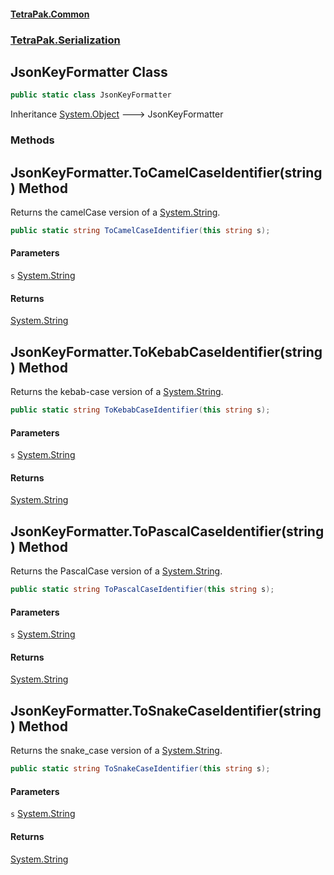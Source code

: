 #### [TetraPak.Common](index.md 'index')
### [TetraPak.Serialization](TetraPak_Serialization.md 'TetraPak.Serialization')
## JsonKeyFormatter Class
```csharp
public static class JsonKeyFormatter
```

Inheritance [System.Object](https://docs.microsoft.com/en-us/dotnet/api/System.Object 'System.Object') &#129106; JsonKeyFormatter  
### Methods
<a name='TetraPak_Serialization_JsonKeyFormatter_ToCamelCaseIdentifier(string)'></a>
## JsonKeyFormatter.ToCamelCaseIdentifier(string) Method
Returns the camelCase version of a [System.String](https://docs.microsoft.com/en-us/dotnet/api/System.String 'System.String').   
```csharp
public static string ToCamelCaseIdentifier(this string s);
```
#### Parameters
<a name='TetraPak_Serialization_JsonKeyFormatter_ToCamelCaseIdentifier(string)_s'></a>
`s` [System.String](https://docs.microsoft.com/en-us/dotnet/api/System.String 'System.String')  
  
#### Returns
[System.String](https://docs.microsoft.com/en-us/dotnet/api/System.String 'System.String')  
  
<a name='TetraPak_Serialization_JsonKeyFormatter_ToKebabCaseIdentifier(string)'></a>
## JsonKeyFormatter.ToKebabCaseIdentifier(string) Method
Returns the kebab-case version of a [System.String](https://docs.microsoft.com/en-us/dotnet/api/System.String 'System.String').   
```csharp
public static string ToKebabCaseIdentifier(this string s);
```
#### Parameters
<a name='TetraPak_Serialization_JsonKeyFormatter_ToKebabCaseIdentifier(string)_s'></a>
`s` [System.String](https://docs.microsoft.com/en-us/dotnet/api/System.String 'System.String')  
  
#### Returns
[System.String](https://docs.microsoft.com/en-us/dotnet/api/System.String 'System.String')  
  
<a name='TetraPak_Serialization_JsonKeyFormatter_ToPascalCaseIdentifier(string)'></a>
## JsonKeyFormatter.ToPascalCaseIdentifier(string) Method
Returns the PascalCase version of a [System.String](https://docs.microsoft.com/en-us/dotnet/api/System.String 'System.String').   
```csharp
public static string ToPascalCaseIdentifier(this string s);
```
#### Parameters
<a name='TetraPak_Serialization_JsonKeyFormatter_ToPascalCaseIdentifier(string)_s'></a>
`s` [System.String](https://docs.microsoft.com/en-us/dotnet/api/System.String 'System.String')  
  
#### Returns
[System.String](https://docs.microsoft.com/en-us/dotnet/api/System.String 'System.String')  
  
<a name='TetraPak_Serialization_JsonKeyFormatter_ToSnakeCaseIdentifier(string)'></a>
## JsonKeyFormatter.ToSnakeCaseIdentifier(string) Method
Returns the snake_case version of a [System.String](https://docs.microsoft.com/en-us/dotnet/api/System.String 'System.String').   
```csharp
public static string ToSnakeCaseIdentifier(this string s);
```
#### Parameters
<a name='TetraPak_Serialization_JsonKeyFormatter_ToSnakeCaseIdentifier(string)_s'></a>
`s` [System.String](https://docs.microsoft.com/en-us/dotnet/api/System.String 'System.String')  
  
#### Returns
[System.String](https://docs.microsoft.com/en-us/dotnet/api/System.String 'System.String')  
  
